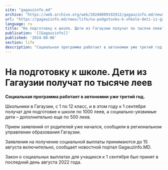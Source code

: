 ```yaml
---
site: "gagauzinfo.md"
archive: "https://web.archive.org/web/20240809192912/gagauzinfo.md/news/life/na-podgotovku-k-shkole-deti-iz-gagauzii-poluchat-po-tisyache-leev"
url: "https://gagauzinfo.md/news/life/na-podgotovku-k-shkole-deti-iz-gagauzii-poluchat-po-tisyache-leev"
language: ru
title: "На подготовку к школе. Дети из Гагаузии получат по тысяче леев"
publication: '[[Gagauzinfo]]'
published: '2024-08-06'
section: life
description: "Социальная программа работает в автономии уже третий год."
---
```


# На подготовку к школе. Дети из Гагаузии получат по тысяче леев

**Социальная программа работает в автономии уже третий год.**

Школьники в Гагаузии, с 1 по 12 класс, и в этом году к 1 сентября получат для подготовке к школе по 1000 леев, а социально-уязвимые дети – дополнительно еще по 500 леев.

Прием заявлений от родителей уже начался, сообщили в региональном управлении образования Гагаузии.

Заявления на получение социальной выплаты принимаются до 15 августа включительно, сообщает новостной портал Gagauzinfo.MD.

Закон о социальных выплатах для учащихся к 1 сентября был принят в последний день августа 2022 года.